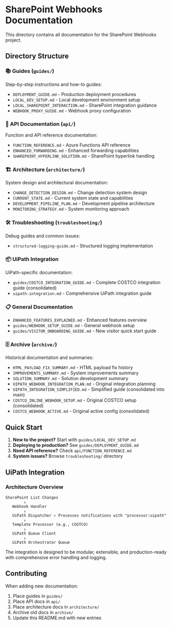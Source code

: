 # SharePoint Webhooks Documentation

This directory contains all documentation for the SharePoint Webhooks project.

## Directory Structure

### 📚 Guides (`guides/`)
Step-by-step instructions and how-to guides:
- `DEPLOYMENT_GUIDE.md` - Production deployment procedures
- `LOCAL_DEV_SETUP.md` - Local development environment setup
- `LOCAL_SHAREPOINT_INTERACTION.md` - SharePoint integration guidance
- `WEBHOOK_PROXY_GUIDE.md` - Webhook proxy configuration

### 🔧 API Documentation (`api/`)
Function and API reference documentation:
- `FUNCTION_REFERENCE.md` - Azure Functions API reference
- `ENHANCED_FORWARDING.md` - Enhanced forwarding capabilities
- `SHAREPOINT_HYPERLINK_SOLUTION.md` - SharePoint hyperlink handling

### 🏗️ Architecture (`architecture/`)
System design and architectural documentation:
- `CHANGE_DETECTION_DESIGN.md` - Change detection system design
- `CURRENT_STATE.md` - Current system state and capabilities
- `DEVELOPMENT_PIPELINE_PLAN.md` - Development pipeline architecture
- `MONITORING_STRATEGY.md` - System monitoring approach

### 🛠️ Troubleshooting (`troubleshooting/`)
Debug guides and common issues:
- `structured-logging-guide.md` - Structured logging implementation

### 📦 UiPath Integration
UiPath-specific documentation:
- `guides/COSTCO_INTEGRATION_GUIDE.md` - Complete COSTCO integration guide (consolidated)
- `uipath-integration.md` - Comprehensive UiPath integration guide

### 📋 General Documentation
- `ENHANCED_FEATURES_EXPLAINED.md` - Enhanced features overview
- `guides/WEBHOOK_SETUP_GUIDE.md` - General webhook setup
- `guides/VISITOR_ONBOARDING_GUIDE.md` - New visitor quick start guide

### 🗄️ Archive (`archive/`)
Historical documentation and summaries:
- `HTML_PAYLOAD_FIX_SUMMARY.md` - HTML payload fix history
- `IMPROVEMENTS_SUMMARY.md` - System improvements summary
- `SOLUTION_SUMMARY.md` - Solution development summary
- `UIPATH_WEBHOOK_INTEGRATION_PLAN.md` - Original integration planning
- `UIPATH_INTEGRATION_SIMPLIFIED.md` - Simplified guide (consolidated into main)
- `COSTCO_INLINE_WEBHOOK_SETUP.md` - Original COSTCO setup (consolidated)
- `COSTCO_WEBHOOK_ACTIVE.md` - Original active config (consolidated)

## Quick Start

1. **New to the project?** Start with `guides/LOCAL_DEV_SETUP.md`
2. **Deploying to production?** See `guides/DEPLOYMENT_GUIDE.md`
3. **Need API reference?** Check `api/FUNCTION_REFERENCE.md`
4. **System issues?** Browse `troubleshooting/` directory

## UiPath Integration

### Architecture Overview
```
SharePoint List Changes
        ↓
   Webhook Handler
        ↓
   UiPath Dispatcher ← Processes notifications with "processor:uipath"
        ↓
   Template Processor (e.g., COSTCO)
        ↓
   UiPath Queue Client
        ↓
   UiPath Orchestrator Queue
```

The integration is designed to be modular, extensible, and production-ready with comprehensive error handling and logging.

## Contributing

When adding new documentation:
1. Place guides in `guides/`
2. Place API docs in `api/`
3. Place architecture docs in `architecture/`
4. Archive old docs in `archive/`
5. Update this README.md with new entries